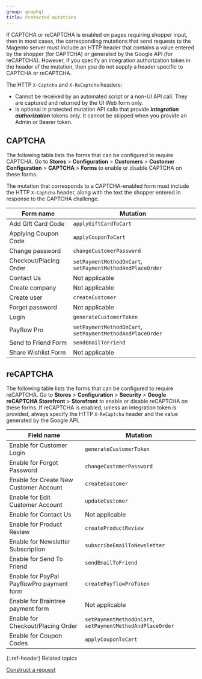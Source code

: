 ```yaml
---
group: graphql
title: Protected mutations
---
```


If CAPTCHA or reCAPTCHA is enabled on pages requiring shopper input, then in most cases, the corresponding mutations that send requests to the Magento server must include an HTTP header that contains a value entered by the shopper (for CAPTCHA) or generated by the Google API (for reCAPTCHA). However, if you specify an integration authorization token in the header of the mutation, then you do not supply a header specific to CAPTCHA or reCAPTCHA.

The HTTP `X-Captcha` and `X-ReCaptcha` headers:

*  Cannot be received by an automated script or a non-UI API call. They are captured and returned by the UI Web form only.
*  Is optional in protected mutation API calls that provide **_integration authorization_** tokens only. It cannot be skipped when you provide an Admin or Bearer token.

## CAPTCHA

The following table lists the forms that can be configured to require CAPTCHA. Go to **Stores** > **Configuration** > **Customers** > **Customer Configuration** > **CAPTCHA** > **Forms** to enable or disable CAPTCHA on these forms.

The mutation that corresponds to a CAPTCHA-enabled form must include the HTTP `X-Captcha` header, along with the text the shopper entered in response to the CAPTCHA challenge.

Form name | Mutation
--- | ---
Add Gift Card Code | `applyGiftCardToCart`
Applying Coupon Code | `applyCouponToCart`
Change password | `changeCustomerPassword`
Checkout/Placing Order | `setPaymentMethodOnCart`, `setPaymentMethodAndPlaceOrder`
Contact Us | Not applicable
Create company | Not applicable
Create user | `createCustomer`
Forgot password | Not applicable
Login | `generateCustomerToken`
Payflow Pro |  `setPaymentMethodOnCart`, `setPaymentMethodAndPlaceOrder`
Send to Friend Form | `sendEmailToFriend`
Share Wishlist Form | Not applicable

## reCAPTCHA

The following table lists the forms that can be configured to require reCAPTCHA. Go to **Stores** > **Configuration** > **Security** > **Google reCAPTCHA Storefront** > **Storefront** to enable or disable reCAPTCHA on these forms. If reCAPTCHA is enabled, unless an integration token is provided, always specify the HTTP `X-ReCaptcha` header and the value generated by the Google API.

Field name | Mutation
--- | ---
Enable for Customer Login | `generateCustomerToken`
Enable for Forgot Password | `changeCustomerPassword`
Enable for Create New Customer Account | `createCustomer`
Enable for Edit Customer Account | `updateCustomer`
Enable for Contact Us | Not applicable
Enable for Product Review | `createProductReview`
Enable for Newsletter Subscription | `subscribeEmailToNewsletter`
Enable for Send To Friend | `sendEmailToFriend`
Enable for PayPal PayflowPro payment form | `createPayflowProToken`
Enable for Braintree payment form | Not applicable
Enable for Checkout/Placing Order | `setPaymentMethodOnCart`, `setPaymentMethodAndPlaceOrder`
Enable for Coupon Codes | `applyCouponToCart`

{:.ref-header}
Related topics

[Construct a request]({{page.baseurl}}/get-started/gs-web-api-request.html)
